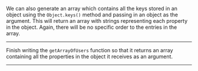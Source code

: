 <div class="challenge-instructions basic-data-structures"><div><section id="description">
<p>We can also generate an array which contains all the keys stored in an object using the <code>Object.keys()</code> method and passing in an object as the argument. This will return an array with strings representing each property in the object. Again, there will be no specific order to the entries in the array.</p>
</section></div><hr/><div><section id="instructions">
<p>Finish writing the <code>getArrayOfUsers</code> function so that it returns an array containing all the properties in the object it receives as an argument.</p>
</section></div><hr/></div>